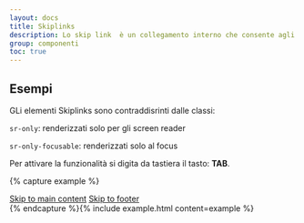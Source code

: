 ```yaml
---
layout: docs
title: Skiplinks
description: Lo skip link  è un collegamento interno che consente agli utenti di accedere direttamente al contenuto principale della pagina saltando il menu di navigazione. È un componente particolarmente utile per coloro che accedono con screen reader e/o da tastiera. 
group: componenti
toc: true
---
```


## Esempi
GLi elementi Skiplinks sono contraddisrinti dalle classi:

`sr-only`: renderizzati solo per gli screen reader

`sr-only-focusable`: renderizzati solo al focus

Per attivare la funzionalità si digita da tastiera il tasto: **TAB**. 

{% capture example %}
<div class="skiplinks">
  <a class="sr-only sr-only-focusable" href="#main">Skip to main content</a>
  <a class="sr-only sr-only-focusable" href="#footer">Skip to footer</a>
</div>
{% endcapture %}{% include example.html content=example %}


